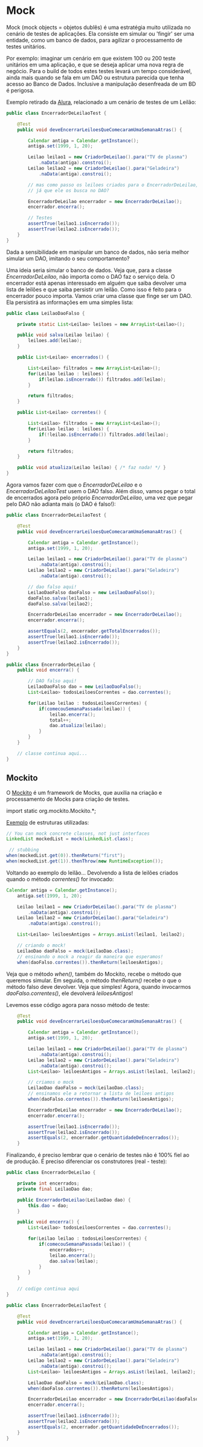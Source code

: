 # Mock

Mock (mock objects = objetos dublês) é uma estratégia muito utilizada no cenário de testes de aplicações. Ela consiste em simular ou 'fingir' ser uma entidade, como um banco de dados, para agilizar o processamento de testes unitários.

Por exemplo: imaginar um cenário em que existem 100 ou 200 teste unitários em uma aplicação, e que se deseja aplicar uma nova regra de negócio. Para o build de todos estes testes levará um tempo considerável, ainda mais quando se fala em um DAO ou estrutura parecida que tenha acesso ao Banco de Dados. Inclusive a manipulação desenfreada de um BD é perigosa.

Exemplo retirado da [Alura](https://www.alura.com.br/conteudo/mock), relacionado a um cenário de testes de um Leilão:

```java
public class EncerradorDeLeilaoTest {

    @Test
    public void deveEncerrarLeiloesQueComecaramUmaSemanaAtras() {

        Calendar antiga = Calendar.getInstance();
        antiga.set(1999, 1, 20);

        Leilao leilao1 = new CriadorDeLeilao().para("TV de plasma")
            .naData(antiga).constroi();
        Leilao leilao2 = new CriadorDeLeilao().para("Geladeira")
            .naData(antiga).constroi();

        // mas como passo os leiloes criados para o EncerradorDeLeilao,
        // já que ele os busca no DAO?

        EncerradorDeLeilao encerrador = new EncerradorDeLeilao();
        encerrador.encerra();

        // Testes
        assertTrue(leilao1.isEncerrado());
        assertTrue(leilao2.isEncerrado());
    }
}
```

Dada a sensibilidade em manipular um banco de dados, não seria melhor simular um DAO, imitando o seu comportamento?

Uma ideia seria simular o banco de dados. Veja que, para a classe *EncerradorDeLeilao*, não importa como o DAO faz o serviço dela. O encerrador está apenas interessado em alguém que saiba devolver uma lista de leilões e que saiba persistir um leilão. Como isso é feito para o encerrador pouco importa.
Vamos criar uma classe que finge ser um DAO. Ela persistirá as informações em uma simples lista:

```java
public class LeilaoDaoFalso {

    private static List<Leilao> leiloes = new ArrayList<Leilao>();

    public void salva(Leilao leilao) {
        leiloes.add(leilao);
    }

    public List<Leilao> encerrados() {

        List<Leilao> filtrados = new ArrayList<Leilao>();
        for(Leilao leilao : leiloes) {
            if(leilao.isEncerrado()) filtrados.add(leilao);
        }

        return filtrados;
    }

    public List<Leilao> correntes() {

        List<Leilao> filtrados = new ArrayList<Leilao>();
        for(Leilao leilao : leiloes) {
            if(!leilao.isEncerrado()) filtrados.add(leilao);
        }

        return filtrados;
    }

    public void atualiza(Leilao leilao) { /* faz nada! */ }
}
```

Agora vamos fazer com que o *EncerradorDeLeilao* e o *EncerradorDeLeilaoTest* usem o DAO falso. Além disso, vamos pegar o total de encerrados agora pelo próprio *EncerradorDeLeilao*, uma vez que pegar pelo DAO não adianta mais (o DAO é falso!):

```java
public class EncerradorDeLeilaoTest {

    @Test
    public void deveEncerrarLeiloesQueComecaramUmaSemanaAtras() {

        Calendar antiga = Calendar.getInstance();
        antiga.set(1999, 1, 20);

        Leilao leilao1 = new CriadorDeLeilao().para("TV de plasma")
            .naData(antiga).constroi();
        Leilao leilao2 = new CriadorDeLeilao().para("Geladeira")
            .naData(antiga).constroi();

        // dao falso aqui!
        LeilaoDaoFalso daoFalso = new LeilaoDaoFalso();
        daoFalso.salva(leilao1);
        daoFalso.salva(leilao2);

        EncerradorDeLeilao encerrador = new EncerradorDeLeilao();
        encerrador.encerra();

        assertEquals(2, encerrador.getTotalEncerrados());
        assertTrue(leilao1.isEncerrado());
        assertTrue(leilao2.isEncerrado());
    }
}

public class EncerradorDeLeilao {
    public void encerra() {

        // DAO falso aqui!
        LeilaoDaoFalso dao = new LeilaoDaoFalso();
        List<Leilao> todosLeiloesCorrentes = dao.correntes();

        for(Leilao leilao : todosLeiloesCorrentes) {
            if(comecouSemanaPassada(leilao)) {
                leilao.encerra();
                total++;
                dao.atualiza(leilao);
            }
        }
    }

    // classe continua aqui...
}
```

## Mockito

O [Mockito](https://site.mockito.org/) é um framework de Mocks, que auxilia na criação e processamento de Mocks para criação de testes.

import static org.mockito.Mockito.*;

[Exemplo](https://javadoc.io/doc/org.mockito/mockito-core/latest/org/mockito/Mockito.html) de estruturas utilizadas:

```java
// You can mock concrete classes, not just interfaces
LinkedList mockedList = mock(LinkedList.class);

 // stubbing
when(mockedList.get(0)).thenReturn("first");
when(mockedList.get(1)).thenThrow(new RuntimeException());
```

Voltando ao exemplo do leilão... Devolvendo a lista de leilões criados quando o método *correntes()* for invocado:

```java
Calendar antiga = Calendar.getInstance();
    antiga.set(1999, 1, 20);

    Leilao leilao1 = new CriadorDeLeilao().para("TV de plasma")
        .naData(antiga).constroi();
    Leilao leilao2 = new CriadorDeLeilao().para("Geladeira")
        .naData(antiga).constroi();

    List<Leilao> leiloesAntigos = Arrays.asList(leilao1, leilao2);

    // criando o mock!
    LeilaoDao daoFalso = mock(LeilaoDao.class);
    // ensinando o mock a reagir da maneira que esperamos!
    when(daoFalso.correntes()).thenReturn(leiloesAntigos);
```

Veja que o método *when()*, também do Mockito, recebe o método que queremos simular. Em seguida, o método *thenReturn()* recebe o que o método falso deve devolver. Veja que simples! Agora, quando invocarmos *daoFalso.correntes()*, ele devolverá *leiloesAntigos*!

Levemos esse código agora para nosso método de teste:

```java
    @Test
    public void deveEncerrarLeiloesQueComecaramUmaSemanaAtras() {

        Calendar antiga = Calendar.getInstance();
        antiga.set(1999, 1, 20);

        Leilao leilao1 = new CriadorDeLeilao().para("TV de plasma")
            .naData(antiga).constroi();
        Leilao leilao2 = new CriadorDeLeilao().para("Geladeira")
            .naData(antiga).constroi();
        List<Leilao> leiloesAntigos = Arrays.asList(leilao1, leilao2);

        // criamos o mock
        LeilaoDao daoFalso = mock(LeilaoDao.class);
        // ensinamos ele a retornar a lista de leiloes antigos
        when(daoFalso.correntes()).thenReturn(leiloesAntigos);

        EncerradorDeLeilao encerrador = new EncerradorDeLeilao();
        encerrador.encerra();

        assertTrue(leilao1.isEncerrado());
        assertTrue(leilao2.isEncerrado());
        assertEquals(2, encerrador.getQuantidadeDeEncerrados());
    }
```

Finalizando, é preciso lembrar que o cenário de testes não é 100% fiel ao de produção. É preciso diferenciar os construtores (real - teste):

```java
public class EncerradorDeLeilao {

    private int encerrados;
    private final LeilaoDao dao;

    public EncerradorDeLeilao(LeilaoDao dao) {
        this.dao = dao;
    }

    public void encerra() {
        List<Leilao> todosLeiloesCorrentes = dao.correntes();

        for(Leilao leilao : todosLeiloesCorrentes) {
            if(comecouSemanaPassada(leilao)) {
                encerrados++;
                leilao.encerra();
                dao.salva(leilao);
            }
        }
    }

    // codigo continua aqui
}

public class EncerradorDeLeilaoTest {

    @Test
    public void deveEncerrarLeiloesQueComecaramUmaSemanaAtras() {

        Calendar antiga = Calendar.getInstance();
        antiga.set(1999, 1, 20);

        Leilao leilao1 = new CriadorDeLeilao().para("TV de plasma")
            .naData(antiga).constroi();
        Leilao leilao2 = new CriadorDeLeilao().para("Geladeira")
            .naData(antiga).constroi();
        List<Leilao> leiloesAntigos = Arrays.asList(leilao1, leilao2);

        LeilaoDao daoFalso = mock(LeilaoDao.class);
        when(daoFalso.correntes()).thenReturn(leiloesAntigos);

        EncerradorDeLeilao encerrador = new EncerradorDeLeilao(daoFalso);
        encerrador.encerra();

        assertTrue(leilao1.isEncerrado());
        assertTrue(leilao2.isEncerrado());
        assertEquals(2, encerrador.getQuantidadeDeEncerrados());
    }
}
